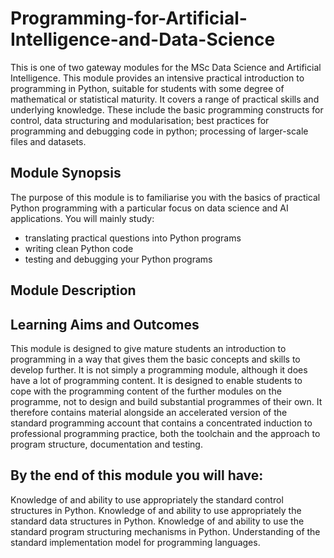 # Programming-for-Artificial-Intelligence-and-Data-Science
This is one of two gateway modules for the MSc Data Science and Artificial Intelligence. This module provides an intensive practical introduction to programming in Python, suitable for students with some degree of mathematical or statistical maturity. It covers a range of practical skills and underlying knowledge. These include the basic programming constructs for control, data structuring and modularisation; best practices for programming and debugging code in python; processing of larger-scale files and datasets.
## Module Synopsis
The purpose of this module is to familiarise you with the basics of practical Python programming with a particular focus on data science and AI applications.
You will mainly study: 
* translating practical questions into Python programs
* writing clean Python code
* testing and debugging your Python programs
## Module Description

## Learning Aims and Outcomes
This module is designed to give mature students an introduction to programming in a way that gives them the basic concepts and skills to develop further. It is not simply a programming module, although it does have a lot of programming content. It is designed to enable students to cope with the programming content of the further modules on the programme, not to design and build substantial programmes of their own. It therefore contains material alongside an accelerated version of the standard programming account that contains a concentrated induction to professional programming practice, both the toolchain and the approach to program structure, documentation and testing.
## By the end of this module you will have:
Knowledge of and ability to use appropriately the standard control structures in Python.
Knowledge of and ability to use appropriately the standard data structures in Python.
Knowledge of and ability to use the standard program structuring mechanisms in Python.
Understanding of the standard implementation model for programming languages.
